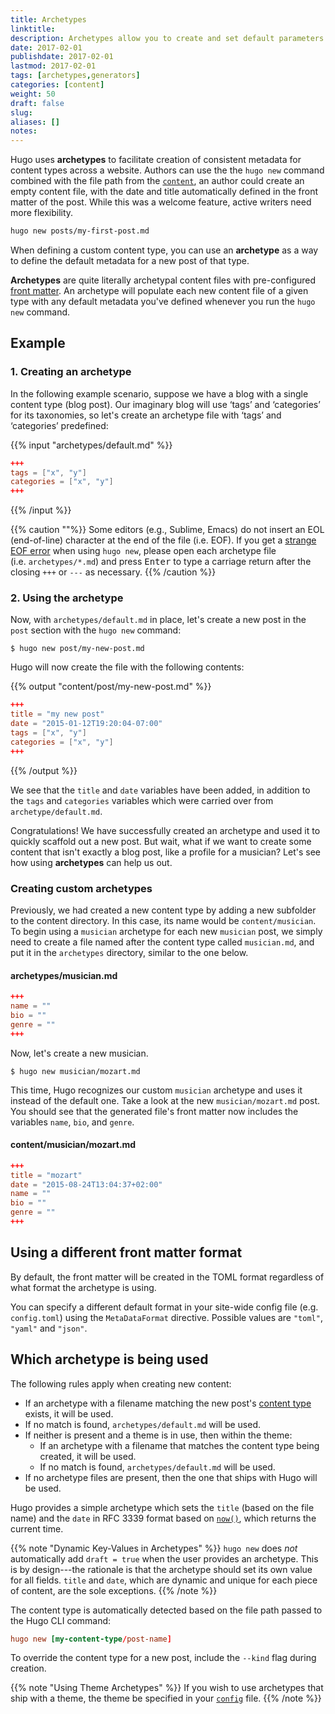 ```yaml
---
title: Archetypes
linktitle:
description: Archetypes allow you to create and set default parameters from the command line according to the content section.
date: 2017-02-01
publishdate: 2017-02-01
lastmod: 2017-02-01
tags: [archetypes,generators]
categories: [content]
weight: 50
draft: false
slug:
aliases: []
notes:
---
```


Hugo uses **archetypes** to facilitate creation of consistent metadata for content types across a website. Authors can use the the `hugo new` command combined with the file path from the [`content`][], an author could create an empty content file, with the date and title automatically defined in the front matter of the post. While this was a welcome feature, active writers need more flexibility.

```bash
hugo new posts/my-first-post.md
```

When defining a custom content type, you can use an **archetype** as a way to
define the default metadata for a new post of that type.

**Archetypes** are quite literally archetypal content files with pre-configured
[front matter][]. An archetype will populate each new
content file of a given type with any default metadata you've defined whenever
you run the `hugo new` command.

## Example

### 1. Creating an archetype

In the following example scenario, suppose we have a blog with a single content
type (blog post). Our imaginary blog will use ‘tags’ and ‘categories’ for its
taxonomies, so let's create an archetype file with ‘tags’ and ‘categories’
predefined:

{{% input "archetypes/default.md" %}}
```toml
+++
tags = ["x", "y"]
categories = ["x", "y"]
+++
```
{{% /input %}}

{{% caution ""%}}
Some editors (e.g., Sublime, Emacs) do not insert an EOL (end-of-line) character at the end of the file (i.e. EOF).  If you get a [strange EOF error](/troubleshooting/strange-eof-error/) when using `hugo new`, please open each archetype file (i.e.&nbsp;`archetypes/*.md`) and press <kbd>Enter</kbd> to type a carriage return after the closing `+++` or `---` as necessary.
{{% /caution %}}

### 2. Using the archetype

Now, with `archetypes/default.md` in place, let's create a new post in the `post`
section with the `hugo new` command:

    $ hugo new post/my-new-post.md

Hugo will now create the file with the following contents:

{{% output "content/post/my-new-post.md" %}}
```toml
+++
title = "my new post"
date = "2015-01-12T19:20:04-07:00"
tags = ["x", "y"]
categories = ["x", "y"]
+++
```
{{% /output %}}

We see that the `title` and `date` variables have been added, in addition to the `tags` and `categories` variables which were carried over from `archetype/default.md`.

Congratulations! We have successfully created an archetype and used it to
quickly scaffold out a new post. But wait, what if we want to create some content that isn't exactly a blog post, like a profile for a musician? Let's see how using **archetypes** can help us out.

### Creating custom archetypes

Previously, we had created a new content type by adding a new subfolder to the content directory. In this case, its name would be `content/musician`. To begin using a `musician` archetype for each new `musician` post, we simply need to create a file named after the content type called `musician.md`, and put it in the `archetypes` directory, similar to the one below.

#### archetypes/musician.md

```toml
+++
name = ""
bio = ""
genre = ""
+++
```

Now, let's create a new musician.

    $ hugo new musician/mozart.md

This time, Hugo recognizes our custom `musician` archetype and uses it instead of the default one. Take a look at the new `musician/mozart.md` post. You should see that the generated file's front matter now includes the variables `name`, `bio`, and `genre`.

#### content/musician/mozart.md

```toml
+++
title = "mozart"
date = "2015-08-24T13:04:37+02:00"
name = ""
bio = ""
genre = ""
+++
```

## Using a different front matter format

By default, the front matter will be created in the TOML format
regardless of what format the archetype is using.

You can specify a different default format in your site-wide config file
(e.g. `config.toml`) using the `MetaDataFormat` directive.
Possible values are `"toml"`, `"yaml"` and `"json"`.

## Which archetype is being used

The following rules apply when creating new content:

* If an archetype with a filename matching the new post's [content type](/content/types) exists, it will be used.
* If no match is found, `archetypes/default.md` will be used.
* If neither is present and a theme is in use, then within the theme:
    * If an archetype with a filename that matches the content type being created, it will be used.
    * If no match is found, `archetypes/default.md` will be used.
* If no archetype files are present, then the one that ships with Hugo will be used.

Hugo provides a simple archetype which sets the `title` (based on the
file name) and the `date` in RFC&nbsp;3339 format based on
[`now()`][], which returns the current time.

{{% note "Dynamic Key-Values in Archetypes" %}}
`hugo new` does *not* automatically add `draft = true` when the user
provides an archetype. This is by design---the rationale is that the archetype should set its own value for all fields. `title` and `date`, which are dynamic and unique for each piece of content, are the sole exceptions.
{{% /note %}}

The content type is automatically detected based on the file path passed to the
Hugo CLI command:

```toml
hugo new [my-content-type/post-name]
```

To override the content type for a new post, include the `--kind` flag during creation.

{{% note "Using Theme Archetypes" %}}
If you wish to use archetypes that ship with a theme, the theme be specified in your [`config`](/project-organization/configuration/) file.
{{% /note %}}

[front matter]: /content-management/front-matter/
[`content`]: /project-organization/directory-structure/
[`now()`]: http://golang.org/pkg/time/#Now

